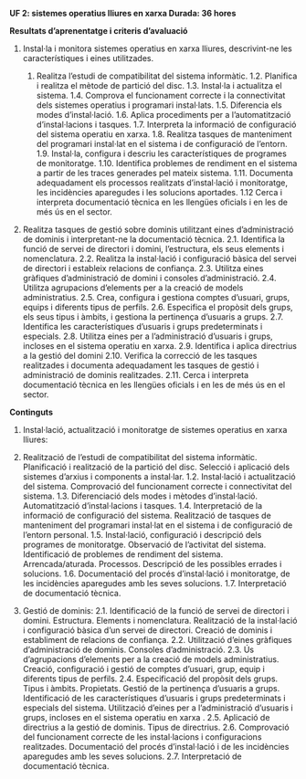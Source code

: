 **UF 2: sistemes operatius lliures en xarxa
Durada: 36 hores**

**Resultats d’aprenentatge i criteris d’avaluació**

1. Instal·la i monitora sistemes operatius en xarxa lliures, descrivint-ne les característiques i eines utilitzades.
   1. Realitza l’estudi de compatibilitat del sistema informàtic.
1.2. Planifica i realitza el mètode de partició del disc.
1.3. Instal·la i actualitza el sistema.
1.4. Comprova el funcionament correcte i la connectivitat dels sistemes operatius i programari instal·lats.
1.5. Diferencia els modes d’instal·lació.
1.6. Aplica procediments per a l’automatització d’instal·lacions i tasques.
1.7. Interpreta la informació de configuració del sistema operatiu en xarxa.
1.8. Realitza tasques de manteniment del programari instal·lat en el sistema i de configuració de l’entorn.
1.9. Instal·la, configura i descriu les característiques de programes de monitoratge.
1.10. Identifica problemes de rendiment en el sistema a partir de les traces generades pel mateix sistema.
1.11. Documenta adequadament els processos realitzats d’instal·lació i monitoratge, les incidències aparegudes i les solucions aportades.
1.12 Cerca i interpreta documentació tècnica en les llengües oficials i en les de més ús en el sector.
   
2. Realitza tasques de gestió sobre dominis utilitzant eines d’administració de dominis i interpretant-ne la
documentació tècnica.
2.1. Identifica la funció de servei de directori i domini, l’estructura, els seus elements i nomenclatura.
2.2. Realitza la instal·lació i configuració bàsica del servei de directori i estableix relacions de confiança.
2.3. Utilitza eines gràfiques d’administració de domini i consoles d’administració.
2.4. Utilitza agrupacions d’elements per a la creació de models administratius.
2.5. Crea, configura i gestiona comptes d’usuari, grups, equips i diferents tipus de perfils.
2.6. Especifica el propòsit dels grups, els seus tipus i àmbits, i gestiona la pertinença d’usuaris a grups.
2.7. Identifica les característiques d’usuaris i grups predeterminats i especials.
2.8. Utilitza eines per a l’administració d’usuaris i grups, incloses en el sistema operatiu en xarxa.
2.9. Identifica i aplica directrius a la gestió del domini
2.10. Verifica la correcció de les tasques realitzades i documenta adequadament les tasques de gestió i administració de dominis realitzades.
2.11. Cerca i interpreta documentació tècnica en les llengües oficials i en les de més ús en el sector.

**Continguts**

1. Instal·lació, actualització i monitoratge de sistemes operatius en xarxa lliures:

  1. Realització de l’estudi de compatibilitat del sistema informàtic. Planificació i realització de la partició del disc. Selecció i aplicació dels sistemes d’arxius i components a instal·lar.
1.2. Instal·lació i actualització del sistema. Comprovació del funcionament correcte i connectivitat del sistema.
1.3. Diferenciació dels modes i mètodes d’instal·lació. Automatització d’instal·lacions i tasques.
1.4. Interpretació de la informació de configuració del sistema. Realització de tasques de manteniment del programari instal·lat en el sistema i de configuració de l’entorn personal.
1.5. Instal·lació, configuració i descripció dels programes de monitoratge. Observació de l’activitat del sistema. Identificació de problemes de rendiment del sistema. Arrencada/aturada. Processos. Descripció de les possibles
errades i solucions.
1.6. Documentació del procés d’instal·lació i monitoratge, de les incidències aparegudes amb les seves solucions.
1.7. Interpretació de documentació tècnica.

2. Gestió de dominis:
2.1. Identificació de la funció de servei de directori i domini. Estructura. Elements i nomenclatura. Realització de la instal·lació i configuració bàsica d’un servei de directori. Creació de dominis i establiment de relacions de
confiança.
2.2. Utilització d’eines gràfiques d’administració de dominis. Consoles d’administració.
2.3. Ús d’agrupacions d’elements per a la creació de models administratius. Creació, configuració i gestió de comptes d’usuari, grup, equip i diferents tipus de perfils.
2.4. Especificació del propòsit dels grups. Tipus i àmbits. Propietats. Gestió de la pertinença d’usuaris a grups. Identificació de les característiques d’usuaris i grups predeterminats i especials del sistema. Utilització d’eines per a l’administració d’usuaris i grups, incloses en el sistema operatiu en xarxa .
2.5. Aplicació de directrius a la gestió de dominis. Tipus de directrius.
2.6. Comprovació del funcionament correcte de les instal·lacions i configuracions realitzades. Documentació del procés d’instal·lació i de les incidències aparegudes amb les seves solucions.
2.7. Interpretació de documentació tècnica.
